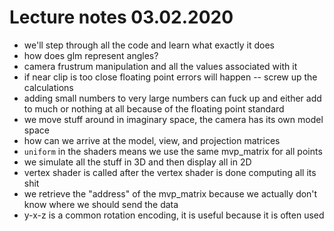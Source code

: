 # Lecture notes 03.02.2020

- we'll step through all the code and learn what exactly it does
- how does glm represent angles?
- camera frustrum manipulation and all the values associated with it
- if near clip is too close floating point errors will happen -- screw up the
calculations
- adding small numbers to very large numbers can fuck up and either add to much
or nothing at all because of the floating point standard
- we move stuff around in imaginary space, the camera has its own model space
- how can we arrive at the model, view, and projection matrices
- `uniform` in the shaders means we use the same mvp_matrix for all points
- we simulate all the stuff in 3D and then display all in 2D
- vertex shader is called after the vertex shader is done computing all its
shit
- we retrieve the "address" of the mvp_matrix because we actually don't know
where we should send the data
- y-x-z is a common rotation encoding, it is useful because it is often used
